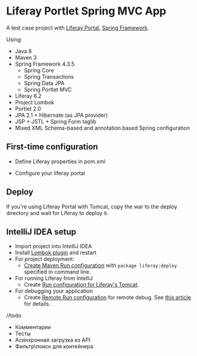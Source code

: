 # Liferay Portlet Spring MVC App

A test case project with [Liferay Portal](https://www.liferay.com/), [Spring Framework](https://spring.io/).

Using:
* Java 8
* Maven 3
* Spring Framework 4.3.5
  * Spring Core
  * Spring Transactions
  * Spring Data JPA
  * Spring Portlet MVC
* Liferay 6.2
* Project Lombok
* Portlet 2.0
* JPA 2.1 + Hibernate (as JPA provider)
* JSP + JSTL + Spring Form taglib
* Mixed XML Schema-based and annotation based Spring configuration

First-time configuration
-----
* Define Liferay properties in pom.xml

* Configure your liferay portal

Deploy
------
If you're using Liferay Portal with Tomcat, copy the war to the deploy directory and wait for Liferay to deploy it. 

IntelliJ IDEA setup
------
* Import project into IntelliJ IDEA
* Install [Lombok plugin](https://plugins.jetbrains.com/idea/plugin/6317-lombok-plugin) and restart
* For project deployment:
  * [Create Maven Run configuration](https://www.jetbrains.com/help/idea/2016.3/creating-and-editing-run-debug-configurations.html) with `package liferay:deploy` specified in command line.
* For running Liferay from IntelliJ
  * Create [Run configuration for Liferay's Tomcat](https://web.liferay.com/community/wiki/-/wiki/Main/Running+Liferay+from+IntelliJ/maximized#section-Running+Liferay+from+IntelliJ-Liferay+on+Tomcat).
* For debugging your application
  * Create [Remote Run configuration](https://www.jetbrains.com/help/idea/2016.3/run-debug-configuration-remote.html) for remote debug. See [this article](http://blog.trifork.com/2014/07/14/how-to-remotely-debug-application-running-on-tomcat-from-within-intellij-idea/) for details.


//todo 
* Комментарии
* Тесты
* Асинхронная загрузка из API
* Фильтр\поиск для контейнера

